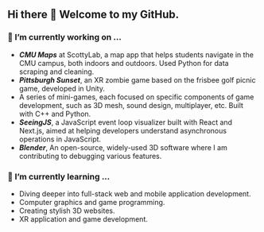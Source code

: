## Hi there 👋 Welcome to my GitHub.

### 🔭 I’m currently working on ...
- _**CMU Maps**_ at ScottyLab, a map app that helps students navigate in the CMU campus, both indoors and outdoors. Used Python for data scraping and cleaning.
- _**Pittsburgh Sunset**_, an XR zombie game based on the frisbee golf picnic game, developed in Unity.
- A series of mini-games, each focused on specific components of game development, such as 3D mesh, sound design, multiplayer, etc. Built with C++ and Python.
- _**SeeingJS**_, a JavaScript event loop visualizer built with React and Next.js, aimed at helping developers understand asynchronous operations in JavaScript.
- _**Blender**_, An open-source, widely-used 3D software where I am contributing to debugging various features.
  
### 🌱 I’m currently learning ...
- Diving deeper into full-stack web and mobile application development.
- Computer graphics and game programming.
- Creating stylish 3D websites.
- XR application and game development.

<!--
**tu2463/tu2463** is a ✨ _special_ ✨ repository because its `README.md` (this file) appears on your GitHub profile.

Here are some ideas to get you started:

- 🔭 I’m currently working on ...
- 🌱 I’m currently learning ...
- 👯 I’m looking to collaborate on ...
- 🤔 I’m looking for help with ...
- 💬 Ask me about ...
- 📫 How to reach me: ...
- 😄 Pronouns: ...
- ⚡ Fun fact: ...
-->
